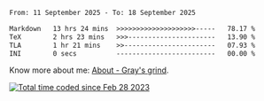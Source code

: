 <!--START_SECTION:waka-->

```txt
From: 11 September 2025 - To: 18 September 2025

Markdown   13 hrs 24 mins  >>>>>>>>>>>>>>>>>>>>-----   78.17 %
TeX        2 hrs 23 mins   >>>----------------------   13.90 %
TLA        1 hr 21 mins    >>-----------------------   07.93 %
INI        0 secs          -------------------------   00.00 %
```

<!--END_SECTION:waka-->

<!-- [![grayxu's github stats](https://github-readme-stats.vercel.app/api?username=grayxu&count_private=true&show_icons=true)](https://github.com/grayxu) -->

Know more about me: [About - Gray's grind](https://www.grayxu.cn/).
<p align="left">
  <a href="https://wakatime.com/@c69eb31e-43a1-463f-8968-c3449e386f57"><img src="https://wakatime.com/badge/user/c69eb31e-43a1-463f-8968-c3449e386f57.svg" title="Total time coded since Feb 28 2023" /></a>
</p>

